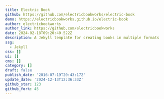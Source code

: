 ```yaml
---
title: Electric Book
github: https://github.com/electricbookworks/electric-book
demo: https://electricbookworks.github.io/electric-book
author: electricbookworks
author_link: https://github.com/electricbookworks
date: 2024-02-18T09:20:40.522Z
description: A Jekyll template for creating books in multiple formats
ssg:
  - Jekyll
css: []
ui: []
cms: []
category: []
draft: false
publish_date: '2016-07-19T20:43:17Z'
update_date: '2024-12-13T12:36:33Z'
github_star: 123
github_fork: 45
---
```

